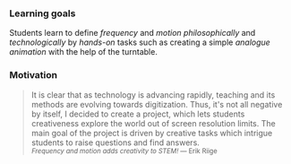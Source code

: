 ### Learning goals

Students learn to define <var>frequency</var> and <var>motion</var> <var style="color: var(--gray)">philosophically</var> and <var style="color: var(--gray)">technologically</var> by <var style="color: var(--gray)">hands-on</var> tasks such as creating a simple <var>analogue animation</var> with the help of the turntable. 

### Motivation

>It is clear that as technology is advancing rapidly, teaching and its methods are evolving towards digitization. Thus, it's not all negative by itself, I decided to create a project, which lets students creativeness explore the world out of screen resolution limits. The main goal of the project is driven by creative tasks which intrigue students to raise questions and find answers. <br>
<small>*Frequency and motion adds creativity to STEM!*
&mdash; Erik Riige</small>
